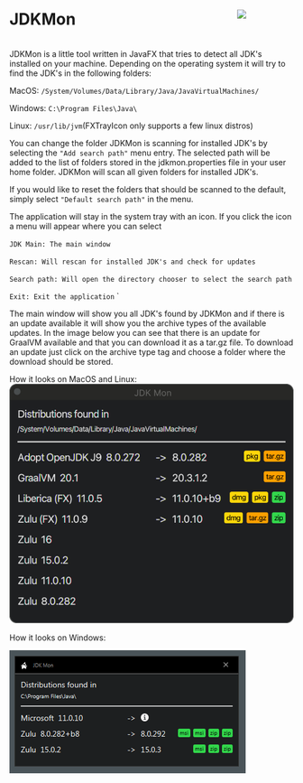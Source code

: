 # JDKMon <img align="right" src="https://github.com/foojayio/badges/raw/main/works_with_openjdk/Works-with-OpenJDK.png" width="100">
<br>
JDKMon is a little tool written in JavaFX that tries to detect all JDK's installed
on your machine. Depending on the operating system it will try to find the JDK's
in the following folders:

MacOS: `/System/Volumes/Data/Library/Java/JavaVirtualMachines/`

Windows: `C:\Program Files\Java\`

Linux: `/usr/lib/jvm`(FXTrayIcon only supports a few linux distros) 

You can change the folder JDKMon is scanning for installed JDK's by selecting
the `"Add search path"` menu entry. The selected path will be added to the list of 
folders stored in the jdkmon.properties file in your user home folder.
JDKMon will scan all given folders for installed JDK's. 

If you would like to reset the folders that should be scanned to the default, simply
select `"Default search path"` in the menu.

The application will stay in the system tray with an icon. If you click the icon
a menu will appear where you can select


`JDK Main: The main window`

`Rescan: Will rescan for installed JDK's and check for updates`

`Search path: Will open the directory chooser to select the search path`

`Exit: Exit the application`
`

The main window will show you all JDK's found by JDKMon and if there is an
update available it will show you the archive types of the available updates.
In the image below you can see that there is an update for GraalVM available
and that you can download it as a tar.gz file.
To download an update just click on the archive type tag and choose a folder
where the download should be stored.

How it looks on MacOS and Linux:
![Screenshot](https://github.com/HanSolo/JDKMon/raw/main/screenshot.png)


How it looks on Windows:

![Screenshot](https://github.com/HanSolo/JDKMon/raw/main/screenshot_win.png)